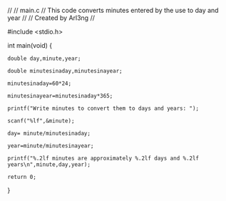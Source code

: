 //
//  main.c
// This code converts minutes entered by the use to day and year
//
//  Created by Arl3ng
//

#include <stdio.h>

int main(void) {
    
    double day,minute,year;
    
    double minutesinaday,minutesinayear;
    
    minutesinaday=60*24;
    
    minutesinayear=minutesinaday*365;
    
    printf("Write minutes to convert them to days and years: ");
    
    scanf("%lf",&minute);
    
    day= minute/minutesinaday;
    
    year=minute/minutesinayear;

    printf("%.2lf minutes are approximately %.2lf days and %.2lf years\n",minute,day,year);
    
    return 0;
}
 
